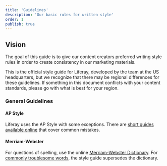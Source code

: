 ```yaml
---
title: 'Guidelines'
description: 'Our basic rules for written style'
order: 1
publish: true
---
```


## Vision

The goal of this guide is to give our content creators preferred writing style rules in order to create consistency in our marketing materials.

This is the official style guide for Liferay, developed by the team at the US headquarters, but we recognize that there may be regional differences for these guidelines. If something in this document conflicts with your content standards, please go with what is best for your region.

### General Guidelines

#### AP Style

Liferay uses the AP Style with some exceptions. There are [short guides available online](https://owl.english.purdue.edu/owl/resource/735/02/) that cover common mistakes.

#### Merriam-Webster

For questions of spelling, use the online [Merriam-Webster Dictionary](http://www.merriam-webster.com/). For [commonly troublesome words](/blueprints/guidelines/writing/hard-words/), the style guide supersedes the dictionary.
